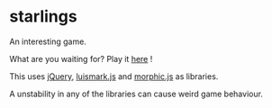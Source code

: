 starlings
=========

An interesting game.

What are you waiting for?
Play it [here](http://luismark.github.io/starlings/starlings.html) !

This uses [jQuery](http://jquery.com), [luismark.js](https://github.com/luis140219/luismark-javascript-library) and [morphic.js](https://github.com/jmoenig/morphic.js) as libraries.

A unstability in any of the libraries can cause weird game behaviour.

